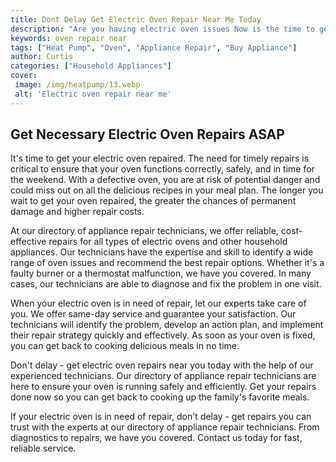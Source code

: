 ```yaml
---
title: Dont Delay Get Electric Oven Repair Near Me Today
description: "Are you having electric oven issues Now is the time to get the best electric oven repair near you Dont delay - get the help you need today"
keywords: oven repair near
tags: ["Heat Pump", "Oven", "Appliance Repair", "Buy Appliance"]
author: Curtis
categories: ["Household Appliances"]
cover: 
 image: /img/heatpump/13.webp
 alt: 'Electric oven repair near me'
---
```

## Get Necessary Electric Oven Repairs ASAP
It's time to get your electric oven repaired. The need for timely repairs is critical to ensure that your oven functions correctly, safely, and in time for the weekend. With a defective oven, you are at risk of potential danger and could miss out on all the delicious recipes in your meal plan. The longer you wait to get your oven repaired, the greater the chances of permanent damage and higher repair costs.

At our directory of appliance repair technicians, we offer reliable, cost-effective repairs for all types of electric ovens and other household appliances. Our technicians have the expertise and skill to identify a wide range of oven issues and recommend the best repair options. Whether it's a faulty burner or a thermostat malfunction, we have you covered. In many cases, our technicians are able to diagnose and fix the problem in one visit.

When your electric oven is in need of repair, let our experts take care of you. We offer same-day service and guarantee your satisfaction. Our technicians will identify the problem, develop an action plan, and implement their repair strategy quickly and effectively. As soon as your oven is fixed, you can get back to cooking delicious meals in no time. 

Don't delay - get electric oven repairs near you today with the help of our experienced technicians. Our directory of appliance repair technicians are here to ensure your oven is running safely and efficiently. Get your repairs done now so you can get back to cooking up the family's favorite meals. 

If your electric oven is in need of repair, don't delay - get repairs you can trust with the experts at our directory of appliance repair technicians. From diagnostics to repairs, we have you covered. Contact us today for fast, reliable service.
